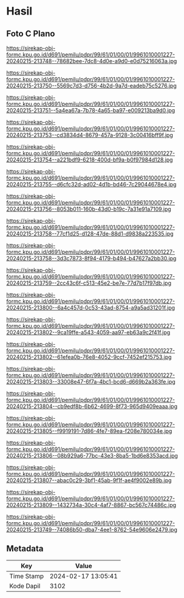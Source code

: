 # Hasil

## Foto C Plano

https://sirekap-obj-formc.kpu.go.id/d691/pemilu/pdpr/99/61/01/00/01/9961010001227-20240215-213748--78682bee-7dc8-4d0e-a9d0-e0d75216063a.jpg

https://sirekap-obj-formc.kpu.go.id/d691/pemilu/pdpr/99/61/01/00/01/9961010001227-20240215-213750--5569c7d3-d756-4b2d-9a7d-eadeb75c5276.jpg

https://sirekap-obj-formc.kpu.go.id/d691/pemilu/pdpr/99/61/01/00/01/9961010001227-20240215-213751--5a4ea67a-7b78-4a65-ba97-e009213ba9d0.jpg

https://sirekap-obj-formc.kpu.go.id/d691/pemilu/pdpr/99/61/01/00/01/9961010001227-20240215-213753--cd3834d4-8679-457a-9128-3c00416bff9f.jpg

https://sirekap-obj-formc.kpu.go.id/d691/pemilu/pdpr/99/61/01/00/01/9961010001227-20240215-213754--a221bdf9-6218-400d-bf9a-b0f97984d128.jpg

https://sirekap-obj-formc.kpu.go.id/d691/pemilu/pdpr/99/61/01/00/01/9961010001227-20240215-213755--d6cfc32d-ad02-4d1b-bd46-7c29044678e4.jpg

https://sirekap-obj-formc.kpu.go.id/d691/pemilu/pdpr/99/61/01/00/01/9961010001227-20240215-213756--8053b011-160b-43d0-b19c-7a31e91a7109.jpg

https://sirekap-obj-formc.kpu.go.id/d691/pemilu/pdpr/99/61/01/00/01/9961010001227-20240215-213758--77cf1d25-d128-47de-88d1-d9838a223535.jpg

https://sirekap-obj-formc.kpu.go.id/d691/pemilu/pdpr/99/61/01/00/01/9961010001227-20240215-213758--3d3c7873-8f94-4179-b494-b47627a2bb30.jpg

https://sirekap-obj-formc.kpu.go.id/d691/pemilu/pdpr/99/61/01/00/01/9961010001227-20240215-213759--2cc43c6f-c513-45e2-be7e-77d7b17f97db.jpg

https://sirekap-obj-formc.kpu.go.id/d691/pemilu/pdpr/99/61/01/00/01/9961010001227-20240215-213800--6a4c457d-0c53-43ad-8754-a9a5ad31201f.jpg

https://sirekap-obj-formc.kpu.go.id/d691/pemilu/pdpr/99/61/01/00/01/9961010001227-20240215-213802--9ca19ffe-a543-4059-aa97-eb63a9c2f41f.jpg

https://sirekap-obj-formc.kpu.go.id/d691/pemilu/pdpr/99/61/01/00/01/9961010001227-20240215-213802--61efea0b-76e8-4052-9ccf-7452ef215753.jpg

https://sirekap-obj-formc.kpu.go.id/d691/pemilu/pdpr/99/61/01/00/01/9961010001227-20240215-213803--33008e47-6f7a-4bc1-bcd6-d669b2a363fe.jpg

https://sirekap-obj-formc.kpu.go.id/d691/pemilu/pdpr/99/61/01/00/01/9961010001227-20240215-213804--cb9edf8b-6b62-4699-8f73-965d9409eaaa.jpg

https://sirekap-obj-formc.kpu.go.id/d691/pemilu/pdpr/99/61/01/00/01/9961010001227-20240215-213805--f9919191-7d86-4fe7-89ea-f208e780034e.jpg

https://sirekap-obj-formc.kpu.go.id/d691/pemilu/pdpr/99/61/01/00/01/9961010001227-20240215-213806--08b929a6-77bc-43e3-8ba5-1bd6e8353acd.jpg

https://sirekap-obj-formc.kpu.go.id/d691/pemilu/pdpr/99/61/01/00/01/9961010001227-20240215-213807--abac0c29-3bf1-45ab-9f1f-ae4f9002e89b.jpg

https://sirekap-obj-formc.kpu.go.id/d691/pemilu/pdpr/99/61/01/00/01/9961010001227-20240215-213809--1432734a-30c4-4af7-8867-bc567c74486c.jpg

https://sirekap-obj-formc.kpu.go.id/d691/pemilu/pdpr/99/61/01/00/01/9961010001227-20240215-213749--74086b50-dba7-4ee1-8762-54e9606e2479.jpg


## Metadata

| Key        | Value               |
| ---------- | ------------------- |
| Time Stamp | 2024-02-17 13:05:41 |
| Kode Dapil | 3102                |



